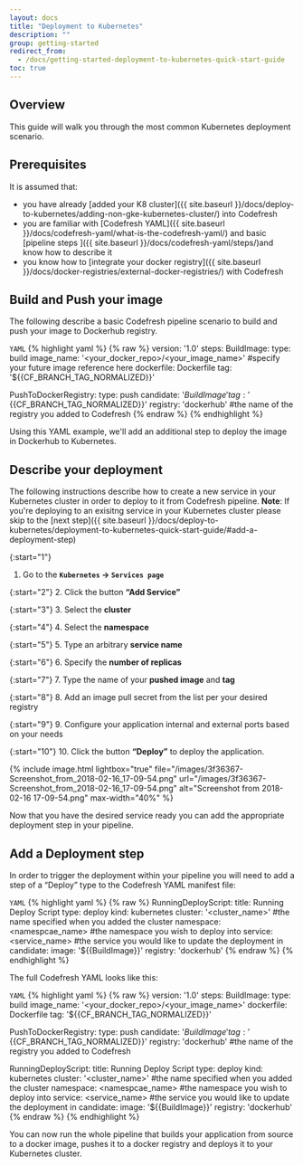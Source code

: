 ```yaml
---
layout: docs
title: "Deployment to Kubernetes"
description: ""
group: getting-started
redirect_from:
  - /docs/getting-started-deployment-to-kubernetes-quick-start-guide
toc: true
---
```


## Overview
This guide will walk you through the most common Kubernetes deployment scenario.

## Prerequisites

It is assumed that:
  - you have already [added your K8 cluster]({{ site.baseurl }}/docs/deploy-to-kubernetes/adding-non-gke-kubernetes-cluster/) into Codefresh
  - you are familiar with [Codefresh YAML]({{ site.baseurl }}/docs/codefresh-yaml/what-is-the-codefresh-yaml/) and basic [pipeline steps ]({{ site.baseurl }}/docs/codefresh-yaml/steps/)and know how to describe it 
  - you know how to [integrate your docker registry]({{ site.baseurl }}/docs/docker-registries/external-docker-registries/) with Codefresh
  
## Build and Push your image
The following describe a basic Codefresh pipeline scenario to build and push your image to Dockerhub registry.
  
  `YAML`
{% highlight yaml %}
{% raw %}
version: '1.0'
steps:
  BuildImage:
    type: build
    image_name: '<your_docker_repo>/<your_image_name>' #specify your future image reference here
    dockerfile: Dockerfile
    tag: '${{CF_BRANCH_TAG_NORMALIZED}}'
    
  PushToDockerRegistry:
    type: push
    candidate: '${{BuildImage}}'
    tag: '${{CF_BRANCH_TAG_NORMALIZED}}'
    registry: 'dockerhub' #the name of the registry you added to Codefresh
{% endraw %}
{% endhighlight %}

Using this YAML example, we'll add an additional step to deploy the image in Dockerhub to Kubernetes.

## Describe your deployment
The following instructions describe how to create a new service in your Kubernetes cluster in order to deploy to it from Codefresh pipeline.
**Note**: If you're deploying to an exisitng service in your Kubernetes cluster please skip to the [next step]({{ site.baseurl }}/docs/deploy-to-kubernetes/deployment-to-kubernetes-quick-start-guide/#add-a-deployment-step)

{:start="1"}
 1. Go to the **`Kubernetes` &#8594; `Services page`**
 
{:start="2"}
 2. Click the button **“Add Service”**
 
{:start="3"}
3. Select the **cluster**

{:start="4"}
4. Select the **namespace**
 
{:start="5"}
5. Type an arbitrary **service name**
 
{:start="6"}
6. Specify the **number of replicas**
 
{:start="7"}
7. Type the name of your **pushed image** and **tag** 
 
{:start="8"}
8. Add an image pull secret from the list per your desired registry
 
{:start="9"}
9. Configure your application internal and external ports based on your needs
 
{:start="10"}
10. Click the button **“Deploy”** to deploy the application.
  
{% include image.html 
lightbox="true" 
file="/images/3f36367-Screenshot_from_2018-02-16_17-09-54.png" 
url="/images/3f36367-Screenshot_from_2018-02-16_17-09-54.png" 
alt="Screenshot from 2018-02-16 17-09-54.png" 
max-width="40%" 
%}

Now that you have the desired service ready you can add the appropriate deployment step in your pipeline.

## Add a Deployment step
In order to trigger the deployment within your pipeline you will need to add a step of a “Deploy” type to the Codefresh YAML manifest file:

  `YAML`
{% highlight yaml %}
{% raw %}
RunningDeployScript:
    title: Running Deploy Script
    type: deploy
    kind: kubernetes
    cluster: '<cluster_name>' #the name specified when you added the cluster
    namespace: <namespcae_name> #the namespace you wish to deploy into
    service: <service_name> #the service you would like to update the deployment in
    candidate:
      image: '${{BuildImage}}'
      registry: 'dockerhub'
{% endraw %}
{% endhighlight %}

The full Codefresh YAML looks like this:

  `YAML`
{% highlight yaml %}
{% raw %}
version: '1.0'
steps:
  BuildImage:
    type: build
    image_name: '<your_docker_repo>/<your_image_name>'
    dockerfile: Dockerfile
    tag: '${{CF_BRANCH_TAG_NORMALIZED}}'
    
  PushToDockerRegistry:
    type: push
    candidate: '${{BuildImage}}'
    tag: '${{CF_BRANCH_TAG_NORMALIZED}}'
    registry: 'dockerhub' #the name of the registry you added to Codefresh
    
  RunningDeployScript:
    title: Running Deploy Script
    type: deploy
    kind: kubernetes
    cluster: '<cluster_name>' #the name specified when you added the cluster
    namespace: <namespcae_name> #the namespace you wish to deploy into
    service: <service_name> #the service you would like to update the deployment in
    candidate:
      image: '${{BuildImage}}'
      registry: 'dockerhub'
{% endraw %}
{% endhighlight %}

You can now run the whole pipeline that builds your application from source to a docker image, pushes it to a docker registry and deploys it to your Kubernetes cluster.
